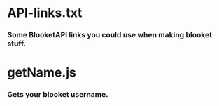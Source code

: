 # API-links.txt
### Some BlooketAPI links you could use when making blooket stuff.
# getName.js
### Gets your blooket username.
